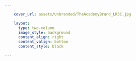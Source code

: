 ```yaml
---

    cover_url: assets/Unbranded/TheAcademyBrand_LR3C.jpg

    layout:
      type: two-column
      image_style: background
      content_align: right
      content_valign: bottom
      content_style: black

---
```

